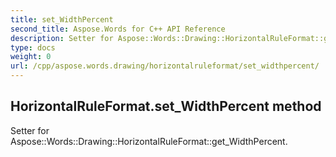 ```yaml
---
title: set_WidthPercent
second_title: Aspose.Words for C++ API Reference
description: Setter for Aspose::Words::Drawing::HorizontalRuleFormat::get_WidthPercent. 
type: docs
weight: 0
url: /cpp/aspose.words.drawing/horizontalruleformat/set_widthpercent/
---
```

## HorizontalRuleFormat.set_WidthPercent method


Setter for Aspose::Words::Drawing::HorizontalRuleFormat::get_WidthPercent. 

